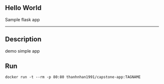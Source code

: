 ## Hello World

Sample flask app

<hr>

## Description

demo simple app

## Run

`docker run -t --rm -p 80:80 thanhnhan1991/capstone-app:TAGNAME`
